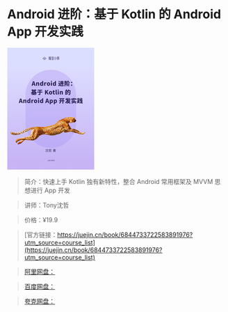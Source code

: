 # Android 进阶：基于 Kotlin 的 Android App 开发实践

![img](../../assets/167bd17a51160738~tplv-t2oaga2asx-no-mark_280_280_200_280.png)

> 简介：快速上手 Kotlin 独有新特性，整合 Android 常用框架及 MVVM 思想进行 App 开发

> 讲师：Tony沈哲

> 价格：¥19.9

> [官方链接：https://juejin.cn/book/6844733722583891976?utm_source=course_list](https://juejin.cn/book/6844733722583891976?utm_source=course_list)

> [阿里网盘：]()

> [百度网盘：]()

> [夸克网盘：]()
